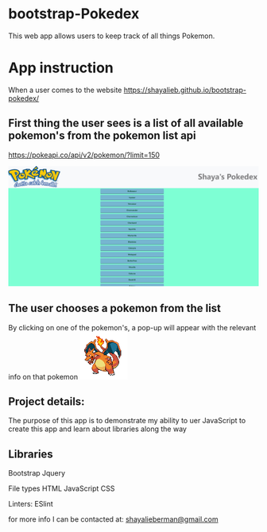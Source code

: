 # bootstrap-Pokedex

This web app allows users to keep track of all things Pokemon. 

# App instruction
When a user comes to the website https://shayalieb.github.io/bootstrap-pokedex/

## First thing the user sees is a list of all available pokemon's from the pokemon list api
https://pokeapi.co/api/v2/pokemon/?limit=150

![Pokedex homepage](/img/home-page.jpg)

## The user chooses a pokemon from the list
By clicking on one of the pokemon's, a pop-up will appear with the relevant info on that pokemon
![Pokemon info](/img/pokemon-info.png)

## Project details:
The purpose of this app is to demonstrate  my ability to uer JavaScript to create this app and learn about libraries along the way

## Libraries
Bootstrap
Jquery

File types
HTML
JavaScript
CSS

Linters:
ESlint

for more info I can be contacted at:
shayalieberman@gmail.com
